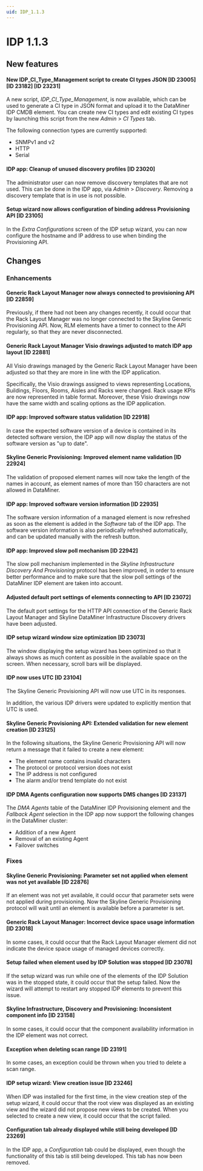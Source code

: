 ```yaml
---
uid: IDP_1.1.3
---
```


# IDP 1.1.3

## New features

#### New IDP_CI_Type_Management script to create CI types JSON \[ID 23005\]\[ID 23182\] \[ID 23231\]

A new script, *IDP_CI_Type_Management*, is now available, which can be used to generate a CI type in JSON format and upload it to the DataMiner IDP CMDB element. You can create new CI types and edit existing CI types by launching this script from the new *Admin* > *CI Types* tab.

The following connection types are currently supported:

- SNMPv1 and v2
- HTTP
- Serial

#### IDP app: Cleanup of unused discovery profiles \[ID 23020\]

The administrator user can now remove discovery templates that are not used. This can be done in the IDP app, via *Admin* > *Discovery*. Removing a discovery template that is in use is not possible.

#### Setup wizard now allows configuration of binding address Provisioning API \[ID 23105\]

In the *Extra Configurations* screen of the IDP setup wizard, you can now configure the hostname and IP address to use when binding the Provisioning API.

## Changes

### Enhancements

#### Generic Rack Layout Manager now always connected to provisioning API \[ID 22859\]

Previously, if there had not been any changes recently, it could occur that the Rack Layout Manager was no longer connected to the Skyline Generic Provisioning API. Now, RLM elements have a timer to connect to the API regularly, so that they are never disconnected.

#### Generic Rack Layout Manager Visio drawings adjusted to match IDP app layout \[ID 22881\]

All Visio drawings managed by the Generic Rack Layout Manager have been adjusted so that they are more in line with the IDP application.

Specifically, the Visio drawings assigned to views representing Locations, Buildings, Floors, Rooms, Aisles and Racks were changed. Rack usage KPIs are now represented in table format. Moreover, these Visio drawings now have the same width and scaling options as the IDP application.

#### IDP app: Improved software status validation \[ID 22918\]

In case the expected software version of a device is contained in its detected software version, the IDP app will now display the status of the software version as "up to date".

#### Skyline Generic Provisioning: Improved element name validation \[ID 22924\]

The validation of proposed element names will now take the length of the names in account, as element names of more than 150 characters are not allowed in DataMiner.

#### IDP app: Improved software version information \[ID 22935\]

The software version information of a managed element is now refreshed as soon as the element is added in the *Software* tab of the IDP app. The software version information is also periodically refreshed automatically, and can be updated manually with the refresh button.

#### IDP app: Improved slow poll mechanism \[ID 22942\]

The slow poll mechanism implemented in the *Skyline Infrastructure Discovery And Provisioning* protocol has been improved, in order to ensure better performance and to make sure that the slow poll settings of the DataMiner IDP element are taken into account.

#### Adjusted default port settings of elements connecting to API \[ID 23072\]

The default port settings for the HTTP API connection of the Generic Rack Layout Manager and Skyline DataMiner Infrastructure Discovery drivers have been adjusted.

#### IDP setup wizard window size optimization \[ID 23073\]

The window displaying the setup wizard has been optimized so that it always shows as much content as possible in the available space on the screen. When necessary, scroll bars will be displayed.

#### IDP now uses UTC \[ID 23104\]

The Skyline Generic Provisioning API will now use UTC in its responses.

In addition, the various IDP drivers were updated to explicitly mention that UTC is used.

#### Skyline Generic Provisioning API: Extended validation for new element creation \[ID 23125\]

In the following situations, the Skyline Generic Provisioning API will now return a message that it failed to create a new element:

- The element name contains invalid characters
- The protocol or protocol version does not exist
- The IP address is not configured
- The alarm and/or trend template do not exist

#### IDP DMA Agents configuration now supports DMS changes \[ID 23137\]

The *DMA Agents* table of the DataMiner IDP Provisioning element and the *Fallback Agent* selection in the IDP app now support the following changes in the DataMiner cluster:

- Addition of a new Agent
- Removal of an existing Agent
- Failover switches

### Fixes

#### Skyline Generic Provisioning: Parameter set not applied when element was not yet available \[ID 22876\]

If an element was not yet available, it could occur that parameter sets were not applied during provisioning. Now the Skyline Generic Provisioning protocol will wait until an element is available before a parameter is set.

#### Generic Rack Layout Manager: Incorrect device space usage information \[ID 23018\]

In some cases, it could occur that the Rack Layout Manager element did not indicate the device space usage of managed devices correctly.

#### Setup failed when element used by IDP Solution was stopped \[ID 23078\]

If the setup wizard was run while one of the elements of the IDP Solution was in the stopped state, it could occur that the setup failed. Now the wizard will attempt to restart any stopped IDP elements to prevent this issue.

#### Skyline Infrastructure, Discovery and Provisioning: Inconsistent component info \[ID 23158\]

In some cases, it could occur that the component availability information in the IDP element was not correct.

#### Exception when deleting scan range \[ID 23191\]

In some cases, an exception could be thrown when you tried to delete a scan range.

#### IDP setup wizard: View creation issue \[ID 23246\]

When IDP was installed for the first time, in the view creation step of the setup wizard, it could occur that the root view was displayed as an existing view and the wizard did not propose new views to be created. When you selected to create a new view, it could occur that the script failed.

#### Configuration tab already displayed while still being developed \[ID 23269\]

In the IDP app, a *Configuration* tab could be displayed, even though the functionality of this tab is still being developed. This tab has now been removed.
